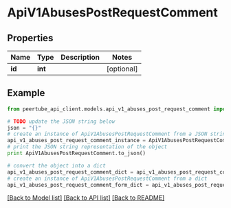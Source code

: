 # ApiV1AbusesPostRequestComment


## Properties
Name | Type | Description | Notes
------------ | ------------- | ------------- | -------------
**id** | **int** |  | [optional] 

## Example

```python
from peertube_api_client.models.api_v1_abuses_post_request_comment import ApiV1AbusesPostRequestComment

# TODO update the JSON string below
json = "{}"
# create an instance of ApiV1AbusesPostRequestComment from a JSON string
api_v1_abuses_post_request_comment_instance = ApiV1AbusesPostRequestComment.from_json(json)
# print the JSON string representation of the object
print ApiV1AbusesPostRequestComment.to_json()

# convert the object into a dict
api_v1_abuses_post_request_comment_dict = api_v1_abuses_post_request_comment_instance.to_dict()
# create an instance of ApiV1AbusesPostRequestComment from a dict
api_v1_abuses_post_request_comment_form_dict = api_v1_abuses_post_request_comment.from_dict(api_v1_abuses_post_request_comment_dict)
```
[[Back to Model list]](../README.md#documentation-for-models) [[Back to API list]](../README.md#documentation-for-api-endpoints) [[Back to README]](../README.md)


